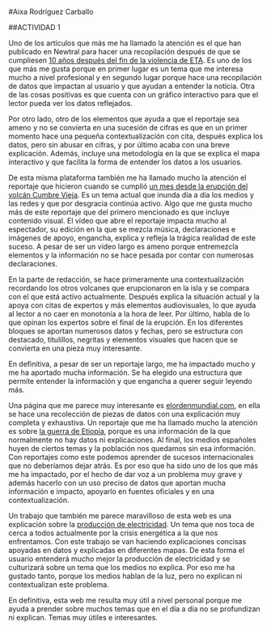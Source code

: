 #Aixa Rodríguez Carballo

##ACTIVIDAD 1

Uno de los artículos que más me ha llamado la atención es el que han publicado en Newtral para hacer una recopilación después de que se cumpliesen [10 años después del fin de la violencia de ETA](https://www.newtral.es/aniversario-presos-eta-carceles/20211020/). Es uno de los que más me gusta porque en primer lugar es un tema que me interesa mucho a nivel profesional y en segundo lugar porque hace una recopilación de datos que impactan al usuario y que ayudan a entender la noticia. Otra de las cosas positivas es que cuenta con un gráfico interactivo para que el lector pueda ver los datos reflejados. 

Por otro lado, otro de los elementos que ayuda a que el reportaje sea ameno y no se convierta en una sucesión de cifras es que en un primer momento hace una pequeña contextualización con cita, después explica los datos, pero sin abusar en cifras, y por último acaba con una breve explicación. Además, incluye una metodología en la que se explica el mapa interactivo y que facilita la forma de entender los datos a los usuarios.

De esta misma plataforma también me ha llamado mucho la atención el reportaje que hicieron cuando se cumplió [un mes desde la erupción del volcán Cumbre Vieja](https://www.newtral.es/mes-volcan-la-palma-ciencia-sorpresas/20211019/). Es un tema actual que inunda día a día los medios y las redes y que por desgracia continúa activo. Algo que me gusta mucho más de este reportaje que del primero mencionado es que incluye contenido visual. El vídeo que abre el reportaje impacta mucho al espectador, su edición en la que se mezcla música, declaraciones e imágenes de apoyo, engancha, explica y refleja la trágica realidad de este suceso. A pesar de ser un vídeo largo es ameno porque entremezcla elementos y la información no se hace pesada por contar con numerosas declaraciones.

En la parte de redacción, se hace primeramente una contextualización recordando los otros volcanes que erupcionaron en la isla y se compara con el que está activo actualmente. Después explica la situación actual y la apoya con citas de expertos y más elementos audiovisuales, lo que ayuda al lector a no caer en monotonía a la hora de leer. Por último, habla de lo que opinan los expertos sobre el final de la erupción. En los diferentes bloques se aportan numerosos datos y fechas, pero se estructura con destacado, titulillos, negritas y elementos visuales que hacen que se convierta en una pieza muy interesante.

En definitiva, a pesar de ser un reportaje largo, me ha impactado mucho y me ha aportado mucha información. Se ha elegido una estructura que permite entender la información y que engancha a querer seguir leyendo más.

Una página que me parece muy interesante es [elordenmundial.com](https://elordenmundial.com/), en ella se hace una recolección de piezas de datos con una explicación muy completa y exhaustiva. Un reportaje que me ha llamado mucho la atención es sobre [la guerra de Etiopía](https://elordenmundial.com/seis-escenarios-para-la-guerra-de-etiopia-de-la-victoria-rebelde-a-un-conflicto-estancado/), porque es una información de la que normalmente no hay datos ni explicaciones. Al final, los medios españoles huyen de ciertos temas y la población nos quedamos sin esa información. Con reportajes como este podemos aprender de sucesos internacionales que no deberíamos dejar atrás. Es por eso que ha sido uno de los que más me ha impactado, por el hecho de dar voz a un problema muy grave y además hacerlo con un uso preciso de datos que aportan mucha información e impacto, apoyarlo en fuentes oficiales y en una contextualización.

Un trabajo que también me parece maravilloso de esta web es una explicación sobre la [producción de electricidad](https://elordenmundial.com/mapas-y-graficos/mapas-produccion-electricidad-mundo/). Un tema que nos toca de cerca a todos actualmente por la crisis energética a la que nos enfrentamos. Con este trabajo se van haciendo explicaciones concisas apoyadas en datos y explicadas en diferentes mapas. De esta forma el usuario entenderá mucho mejor la producción de electricidad y se culturizará sobre un tema que los medios no explica. Por eso me ha gustado tanto, porque los medios hablan de la luz, pero no explican ni contextualizan este problema.

En definitiva, esta web me resulta muy útil a nivel personal porque me ayuda a prender sobre muchos temas que en el día a día no se profundizan ni explican. Temas muy útiles e interesantes.

